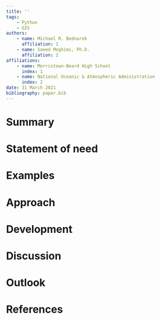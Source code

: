 ```yaml
---
title: ''
tags:
    - Python
    - GIS
authors:
    - name: Michael R. Bednarek
      affiliation: 1
    - name: Saeed Moghimi, Ph.D.
      affiliation: 2
affiliations:
    - name: Morristown-Beard High School
      index: 1
    - name: National Oceanic & Atmospheric Administration
      index: 2
date: 31 March 2021
bibliography: paper.bib
---
```


# Summary

# Statement of need

# Examples

# Approach

# Development

# Discussion

# Outlook

# References